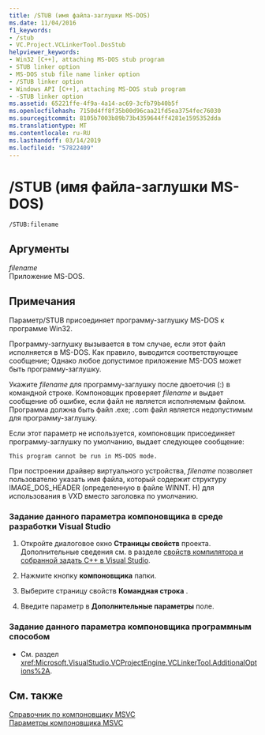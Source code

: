 ```yaml
---
title: /STUB (имя файла-заглушки MS-DOS)
ms.date: 11/04/2016
f1_keywords:
- /stub
- VC.Project.VCLinkerTool.DosStub
helpviewer_keywords:
- Win32 [C++], attaching MS-DOS stub program
- STUB linker option
- MS-DOS stub file name linker option
- /STUB linker option
- Windows API [C++], attaching MS-DOS stub program
- -STUB linker option
ms.assetid: 65221ffe-4f9a-4a14-ac69-3cfb79b40b5f
ms.openlocfilehash: 7150d4ff8f35b00d96caa21fd5ea3754fec76030
ms.sourcegitcommit: 8105b7003b89b73b4359644ff4281e1595352dda
ms.translationtype: MT
ms.contentlocale: ru-RU
ms.lasthandoff: 03/14/2019
ms.locfileid: "57822409"
---
```

# <a name="stub-ms-dos-stub-file-name"></a>/STUB (имя файла-заглушки MS-DOS)

```
/STUB:filename
```

## <a name="arguments"></a>Аргументы

*filename*<br/>
Приложение MS-DOS.

## <a name="remarks"></a>Примечания

Параметр/STUB присоединяет программу-заглушку MS-DOS к программе Win32.

Программу-заглушку вызывается в том случае, если этот файл исполняется в MS-DOS. Как правило, выводится соответствующее сообщение; Однако любое допустимое приложение MS-DOS может быть программу-заглушку.

Укажите *filename* для программу-заглушку после двоеточия (:) в командной строке. Компоновщик проверяет *filename* и выдает сообщение об ошибке, если файл не является исполняемым файлом. Программа должна быть файл .exe; .com файл является недопустимым для программу-заглушку.

Если этот параметр не используется, компоновщик присоединяет программу-заглушку по умолчанию, выдает следующее сообщение:

```
This program cannot be run in MS-DOS mode.
```

При построении драйвер виртуального устройства, *filename* позволяет пользователю указать имя файла, который содержит структуру IMAGE_DOS_HEADER (определенную в файле WINNT. H) для использования в VXD вместо заголовка по умолчанию.

### <a name="to-set-this-linker-option-in-the-visual-studio-development-environment"></a>Задание данного параметра компоновщика в среде разработки Visual Studio

1. Откройте диалоговое окно **Страницы свойств** проекта. Дополнительные сведения см. в разделе [свойств компилятора и собранной задать C++ в Visual Studio](../working-with-project-properties.md).

1. Нажмите кнопку **компоновщика** папки.

1. Выберите страницу свойств **Командная строка** .

1. Введите параметр в **Дополнительные параметры** поле.

### <a name="to-set-this-linker-option-programmatically"></a>Задание данного параметра компоновщика программным способом

- См. раздел <xref:Microsoft.VisualStudio.VCProjectEngine.VCLinkerTool.AdditionalOptions%2A>.

## <a name="see-also"></a>См. также

[Справочник по компоновщику MSVC](linking.md)<br/>
[Параметры компоновщика MSVC](linker-options.md)
